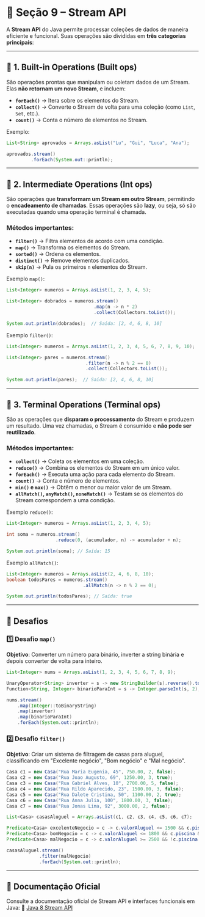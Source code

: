 # 📌 Seção 9 – Stream API

A **Stream API** do Java permite processar coleções de dados de maneira eficiente e funcional. Suas operações são divididas em **três categorias principais**:

---

## 🔹 1. Built-in Operations (Built ops)
São operações prontas que manipulam ou coletam dados de um Stream. Elas **não retornam um novo Stream**, e incluem:

- **`forEach()`** → Itera sobre os elementos do Stream.
- **`collect()`** → Converte o Stream de volta para uma coleção (como `List`, `Set`, etc.).
- **`count()`** → Conta o número de elementos no Stream.

Exemplo:
```java
List<String> aprovados = Arrays.asList("Lu", "Gui", "Luca", "Ana");

aprovados.stream()
         .forEach(System.out::println);
```

---

## 🔹 2. Intermediate Operations (Int ops)
São operações que **transformam um Stream em outro Stream**, permitindo o **encadeamento de chamadas**. Essas operações são **lazy**, ou seja, só são executadas quando uma operação terminal é chamada.

### Métodos importantes:
- **`filter()`** → Filtra elementos de acordo com uma condição.
- **`map()`** → Transforma os elementos do Stream.
- **`sorted()`** → Ordena os elementos.
- **`distinct()`** → Remove elementos duplicados.
- **`skip(n)`** → Pula os primeiros `n` elementos do Stream.

Exemplo `map()`:
```java
List<Integer> numeros = Arrays.asList(1, 2, 3, 4, 5);

List<Integer> dobrados = numeros.stream()
                                .map(n -> n * 2)
                                .collect(Collectors.toList());

System.out.println(dobrados);  // Saída: [2, 4, 6, 8, 10]
```

Exemplo `filter()`:
```java
List<Integer> numeros = Arrays.asList(1, 2, 3, 4, 5, 6, 7, 8, 9, 10);

List<Integer> pares = numeros.stream()
                             .filter(n -> n % 2 == 0)
                             .collect(Collectors.toList());

System.out.println(pares);  // Saída: [2, 4, 6, 8, 10]
```

---

## 🔹 3. Terminal Operations (Terminal ops)
São as operações que **disparam o processamento** do Stream e produzem um resultado. Uma vez chamadas, o Stream é consumido e **não pode ser reutilizado**.

### Métodos importantes:
- **`collect()`** → Coleta os elementos em uma coleção.
- **`reduce()`** → Combina os elementos do Stream em um único valor.
- **`forEach()`** → Executa uma ação para cada elemento do Stream.
- **`count()`** → Conta o número de elementos.
- **`min()` e `max()`** → Obtêm o menor ou maior valor de um Stream.
- **`allMatch()`, `anyMatch()`, `noneMatch()`** → Testam se os elementos do Stream correspondem a uma condição.

Exemplo `reduce()`:
```java
List<Integer> numeros = Arrays.asList(1, 2, 3, 4, 5);

int soma = numeros.stream()
                  .reduce(0, (acumulador, n) -> acumulador + n);

System.out.println(soma); // Saída: 15
```

Exemplo `allMatch()`:
```java
List<Integer> numeros = Arrays.asList(2, 4, 6, 8, 10);
boolean todosPares = numeros.stream()
                            .allMatch(n -> n % 2 == 0);

System.out.println(todosPares); // Saída: true
```

---

## 📌 Desafios

### 1️⃣ **Desafio `map()`**
**Objetivo**: Converter um número para binário, inverter a string binária e depois converter de volta para inteiro.

```java
List<Integer> nums = Arrays.asList(1, 2, 3, 4, 5, 6, 7, 8, 9);

UnaryOperator<String> inverter = s -> new StringBuilder(s).reverse().toString();
Function<String, Integer> binarioParaInt = s -> Integer.parseInt(s, 2);

nums.stream()
    .map(Integer::toBinaryString)
    .map(inverter)
    .map(binarioParaInt)
    .forEach(System.out::println);
```

### 2️⃣ **Desafio `filter()`**
**Objetivo**: Criar um sistema de filtragem de casas para aluguel, classificando em "Excelente negócio", "Bom negócio" e "Mal negócio".

```java
Casa c1 = new Casa("Rua Maria Eugenia, 45", 750.00, 2, false);
Casa c2 = new Casa("Rua Joao Augusto, 69", 1250.00, 3, true);
Casa c3 = new Casa("Rua Gabriel Alves, 10", 2700.00, 5, false);
Casa c4 = new Casa("Rua Rildo Aparecido, 23", 1500.00, 3, false);
Casa c5 = new Casa("Rua Dalete Cristina, 50", 1100.00, 2, true);
Casa c6 = new Casa("Rua Anna Julia, 100", 1800.00, 3, false);
Casa c7 = new Casa("Rua Jonas Lima, 92", 3000.00, 2, false);

List<Casa> casasAluguel = Arrays.asList(c1, c2, c3, c4, c5, c6, c7);

Predicate<Casa> excelenteNegocio = c -> c.valorAluguel <= 1500 && c.piscina && c.quantidadeQuartos >= 2;
Predicate<Casa> bomNegocio = c -> c.valorAluguel <= 1800 && c.piscina && c.quantidadeQuartos >= 3;
Predicate<Casa> malNegocio = c -> c.valorAluguel >= 2500 && !c.piscina && c.quantidadeQuartos <= 5;

casasAluguel.stream()
            .filter(malNegocio)
            .forEach(System.out::println);
```

---

## 📂 Documentação Oficial
Consulte a documentação oficial de Stream API e interfaces funcionais em Java:
🔗 [Java 8 Stream API](https://docs.oracle.com/javase/8/docs/api/java/util/stream/package-summary.html)

